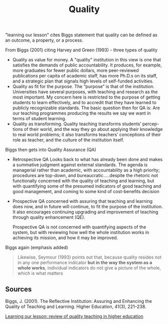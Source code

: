﻿---
title: Quality
---
"learning our lesson" cites Biggs statement that quality can be defined as an outcome, a property, or a process.

From Biggs (2001) citing Harvey and Green (1993) - three types of quality

- Quality as value for money.
  A "quality" institution in this view is one that satisfies the demands of public accountability. It produces, for example, more graduates for fewer public dollars, more peer-reviewed publications per capita of academic staff, has more Ph.D.s on its staff, and a strategic plan that signals high levels of self-funded activities.
- Quality as fit for the purpose.
  The “purpose” is that of the institution. Universities have several purposes, with teaching and research as the most important. My concern here is restricted to the purpose of getting students to learn effectively, and to accredit that they have learned to publicly recognizable standards. The basic question then for QA is: Are our teaching programmes producing the results we say we want in terms of student learning.
- Quality as transforming.
  Quality teaching transforms students’ percep- tions of their world, and the way they go about applying their knowledge to real world problems; it also transforms teachers’ conceptions of their role as teacher, and the culture of the institution itself.

Biggs then gets into Quality Assurance (QA)

- Retrospective QA
  Looks back to what has already been done and makes a summative judgment against external standards. The agenda is managerial rather than academic, with accountability as a high priority; procedures are top-down, and bureaucratic.....despite the rhetoric not functionally concerned with the quality of teaching and learning, but with quantifying some of the presumed indicators of good teaching and good management, and coming to some kind of cost-benefits decision
- Prospective QA
  concerned with assuring that teaching and learning does now, and in future will continue, to fit the purpose of the institution. It also encourages continuing upgrading and improvement of teaching through quality enhancement (QE).
  
  Prospective QA is not concerned with quantifying aspects of the system, but with reviewing how well the whole institution works in achieving its mission, and how it may be improved.

Biggs again (emphasis added)
> Likewise, Seymour (1993) points out that, because quality resides not in any one performance indicator **but in the way the system as a whole works**, individual indicators do not give a picture of the whole, which is what matters

## Sources

Biggs, J. (2001). The Reflective Institution: Assuring and Enhancing the Quality of Teaching and Learning. Higher Education, 41(3), 221–238.

[Learning our lesson: review of quality teaching in higher education](https://books.google.com.au/books?hl=en&lr=&id=mi7WAgAAQBAJ&oi=fnd&pg=PA3&ots=ouJUSq3gfK&sig=Ru_9fhmtXA1Dsu7d_kZJFmoRcB0#v=onepage&q&f=false")



